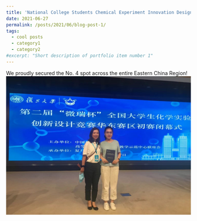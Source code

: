 ```yaml
---
title: 'National College Students Chemical Experiment Innovation Design Competition'
date: 2021-06-27
permalink: /posts/2021/06/blog-post-1/
tags:
  - cool posts
  - category1
  - category2
#excerpt: "Short description of portfolio item number 1"
---
```

We proudly secured the No. 4 spot across the entire Eastern China Region!
<img src="/images/IMG_0787.JPG" alt="Portfolio item image" width="750">

